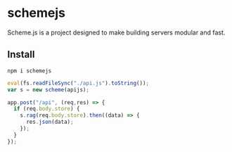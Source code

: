# schemejs
Scheme.js is a project designed to make building servers modular and fast.

## Install
```
npm i schemejs
```

``` javascript
eval(fs.readFileSync("./api.js").toString());
var s = new scheme(apijs);

app.post("/api", (req,res) => {
  if (req.body.store) {
    s.rag(req.body.store).then((data) => {
      res.json(data);
    });
  }
});
```
